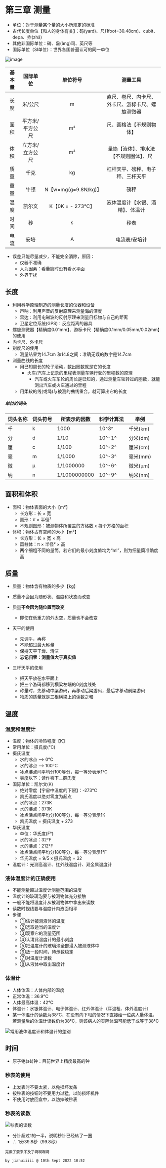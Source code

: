 # 第三章 测量

- 单位：对于测量某个量的大小所规定的标准
- 古代长度单位【和人的身体有关】：码(yard)、尺(1foot=30.48cm)、cubit、depa、拃(zhǎ)
- 其他非国际单位：磅、盎(àng)司、英尺等
- 国际单位（SI单位）：世界各国普遍认可的同一单位

![image](https://i.ibb.co/KFyXjT2/image.png)

| 基本量 |    国际单位     |       单位符号       |                     测量工具                     |
| :----: | :-------------: | :------------------: | :----------------------------------------------: |
|  长度  |     米/公尺     |          m           | 直尺、卷尺、内卡尺、外卡尺、游标卡尺、螺旋测微器 |
|  面积  | 平方米/平方公尺 |          m²          |             尺、画格法【不规则物体】             |
|  体积  | 立方米/立方公尺 |          m³          |      量筒【液体】、排水法【不规则固体】、尺      |
|  质量  |      千克       |          kg          |         杠杆天平、磅秤、电子秤、三杆天平         |
|  重量  |      牛顿       | N【w=mg(g=9.8N/kg)】 |                       磅秤                       |
|  温度  |     凯尔文      |   K【0K = - 273℃】   |         液体温度计【水银、酒精】、体温计         |
|  时间  |       秒        |          s           |                       秒表                       |
|  电流  |      安培       |          A           |                  电流表/安培计                   |

- 误差只能尽量减少，不能完全消除，原因：
  - 仪器不准确
  - 人为因素：看量筒时没有看水平面
  - 外界干扰

## 长度

- 利用科学原理制造的测量长度的仪器和设备
  - 声呐：利用声音的反射原理来测量海的深度
  - 雷达：利用电磁波的反射原理来测量目标物与自己的距离
  - 卫星定位系统(GPS)：反应距离的器具
- 螺旋测微器【精确度0.01mm】、游标卡尺【精确度0.1mm/0.05mm/0.02mm】的使用
- 内卡尺、外卡尺
- 刻度尺的使用
  - 测量结果为14.7cm 和14.8之间：准确无误的数字是14.7cm
- 测量曲线的长度
  - 用已知周长的轮子滚动，数出圈数就是它的长度
    - 火车/汽车上记录的里程表测量车辆行驶的里程数的原理
      - 汽车或火车车轮的周长是已知的，通过测量车轮转过的圈数，就能测出汽车或火车通过的里程
  - 用柔软的线(或绳)与被测的曲线重合，就可算出它的长度

##### 单位的词头

| 词头名称 | 词头符号 | 所表示的因数 | 科学计算法 | 举例     |
| -------- | -------- | ------------ | ---------- | -------- |
| 千       | k        | 1000         | 10^3^      | 千米(km) |
| 分       | d        | 1/10         | 10^-1^     | 分米(dm) |
| 厘       | c        | 1/100        | 10^-2^     | 厘米(cm) |
| 毫       | m        | 1/1000       | 10^-3^     | 毫米(mm) |
| 微       | µ        | 1/1000000    | 10^-6^     | 微米(µm) |
| 纳       | n        | 1/1000000000 | 10^-9^     | 纳米(nm) |

## 面积和体积

- 面积：物体表面的大小【m²】
  - 长方形：长 × 宽
  - 圆形：π × 半径²
  - 不规则图形：被测物体所覆盖的方格数 x 每个方格的面积 
- 体积：物体占有空间的大小【m³】
  - 长方形：长 × 宽 × 高
  - 圆柱体：π × 半径² × 高
  - 两个细粗不同的量筒，若它们的最小刻度值均为“ml”，则为细量筒准确度高

## 质量

- 质量：物体含有物质的多少【kg】
- 质量不会因为随形状、温度和状态而改变
- 质量**不会因为随位置而改变**
  - 即使在低重力的外太空，质量也不会改变

- 天平的使用
  - 先调平，再称
  - 不能超过最大称量
  - 保持天平干燥、清洁
  - **忘记归零：测量值大于真实值**

- 三杆天平的使用
  - 把天平放在水平面上
  - 把三个游码都移到横梁左端的0刻度线处 
  - 称量时，先移动中梁游码，再移动后梁游码，最后才移动前梁游码
  - 物质的质量就是三根横梁上的读数之和


## 温度

### 温度和温度计

- 温度：物体的冷热程度【K】
- 常用单位：摄氏度(°C)
- 摄氏温度
  - 水的冰点 —> 0°C
  - 水的沸点 —> 100°C
  - 冰点沸点间平均分100等分，每一等分表示1°C
  - 零度以下：读作零下__摄氏度
- 国际单位：凯尔文(K)
  - 绝对零度【宇宙中温度的下限】：-273°C
  - 凯氏温度以绝对零度为起点
  - 水的冰点：273K
  - 水的沸点：373K
  - 冰点沸点间平均分100等分，每一等分表示1K
  - 凯氏温度 = 摄氏温度 + 273
- 华氏温度
  - 单位：华氏度(F°)
  - 水的冰点：32°F
  - 水的沸点：212°F
  - 冰点沸点间平均分180等分，每一等分表示1°F
  - 华氏温度 = 9/5 x 摄氏温度 + 32
- 温度计：光测高温计、红外线温度计、双金属温度计

### 液体温度计的正确使用

- 不能测量超过温度计测量范围的温度
- 温度计的玻璃泡要与被测物体充分接触
- 一般不能将温度计从被测物体中拿出来读数
- 读数时视线要与温度计内液面相平
- 步骤
  - ①估计被测液体的温度
  - ②选取适当的温度计
  - ③观察它的测量范围
  - ④认清此温度计的最小刻度
  - ⑤把温度计的玻璃泡全部浸入被测液体中
  - ⑥放一段时间，待示数稳定
  - ⑦对温度计读数
  - ⑧从液体中取出温度计


### 体温计

- 人体体温：人体内部的温度
- 正常体温：36.9°C
- 人体最高体温：42°C
- 体温计：水银体温计、电子体温计、红外体温计（耳温枪、体外温度计）
- 某一体温计的读数为38°C，在没有向下甩的情况下直接给一位病人量体温，若测量后的体温计读数仍为38°C，则该病人的实际体温可能低于或等于38°C

![常用液体温度计和体温计的差别](https://i.ibb.co/KDPrBBL/image.png)

## 时间

- 原子铯(sè)钟：目前世界上精度最高的钟

### 秒表的使用

- 上发表时不要太紧，以免损坏发条
- 按秒表的按钮时不要用力过猛，以防损坏机件
- 不使用时放回盒中，以防摔破秒表

### 秒表的读数

![秒表的读数](https://i.ibb.co/t4YdqvQ/image.png)

- 分针超过1的一半，说明秒针已经转了一圈
- ∴ 1分39.8秒（99.8秒）

`完蛋了要来不及了啊啊啊啊`

`by jiahuiiiii @ 10th Sept 2022 10:52`